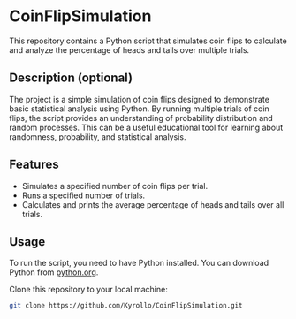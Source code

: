 # CoinFlipSimulation

This repository contains a Python script that simulates coin flips to calculate and analyze the percentage of heads and tails over multiple trials.

## Description (optional)

The project is a simple simulation of coin flips designed to demonstrate basic statistical analysis using Python. By running multiple trials of coin flips, the script provides an understanding of probability distribution and random processes. This can be a useful educational tool for learning about randomness, probability, and statistical analysis.

## Features

- Simulates a specified number of coin flips per trial.
- Runs a specified number of trials.
- Calculates and prints the average percentage of heads and tails over all trials.

## Usage

To run the script, you need to have Python installed. You can download Python from [python.org](https://www.python.org/).

Clone this repository to your local machine:

```sh
git clone https://github.com/Kyrollo/CoinFlipSimulation.git
